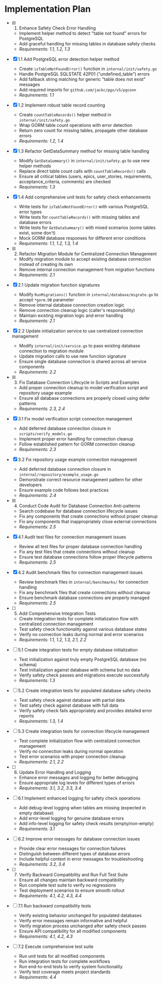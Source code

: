 # Implementation Plan

- [x] 1. Enhance Safety Check Error Handling
  - Implement helper method to detect "table not found" errors for PostgreSQL
  - Add graceful handling for missing tables in database safety checks
  - _Requirements: 1.1, 1.2, 1.3_

- [x] 1.1 Add PostgreSQL error detection helper method
  - Create `isTableNotFoundError()` function in `internal/init/safety.go`
  - Handle PostgreSQL SQLSTATE 42P01 ("undefined_table") errors
  - Add fallback string matching for generic "table does not exist" messages
  - Add required imports for `github.com/jackc/pgx/v5/pgconn`
  - _Requirements: 1.1_

- [x] 1.2 Implement robust table record counting
  - Create `countTableRecords()` helper method in `internal/init/safety.go`
  - Wrap GORM table count operations with error detection
  - Return zero count for missing tables, propagate other database errors
  - _Requirements: 1.2, 1.4_

- [x] 1.3 Refactor GetDataSummary method for missing table handling
  - Modify `GetDataSummary()` in `internal/init/safety.go` to use new helper methods
  - Replace direct table count calls with `countTableRecords()` calls
  - Ensure all critical tables (users, epics, user_stories, requirements, acceptance_criteria, comments) are checked
  - _Requirements: 1.3_

- [x] 1.4 Add comprehensive unit tests for safety check enhancements
  - Write tests for `isTableNotFoundError()` with various PostgreSQL error types
  - Write tests for `countTableRecords()` with missing tables and database errors
  - Write tests for `GetDataSummary()` with mixed scenarios (some tables exist, some don't)
  - Mock GORM database responses for different error conditions
  - _Requirements: 1.1, 1.2, 1.3, 1.4_

- [x] 2. Refactor Migration Module for Centralized Connection Management
  - Modify migration module to accept existing database connection instead of creating its own
  - Remove internal connection management from migration functions
  - _Requirements: 2.1_

- [x] 2.1 Update migration function signatures
  - Modify `RunMigrations()` function in `internal/database/migrate.go` to accept `*gorm.DB` parameter
  - Remove internal database connection creation logic
  - Remove connection cleanup logic (caller's responsibility)
  - Maintain existing migration logic and error handling
  - _Requirements: 2.1_

- [x] 2.2 Update initialization service to use centralized connection management
  - Modify `internal/init/service.go` to pass existing database connection to migration module
  - Update migration calls to use new function signature
  - Ensure single database connection is shared across all service components
  - _Requirements: 2.2_

- [x] 3. Fix Database Connection Lifecycle in Scripts and Examples
  - Add proper connection cleanup to model verification script and repository usage example
  - Ensure all database connections are properly closed using defer patterns
  - _Requirements: 2.3, 2.4_

- [x] 3.1 Fix model verification script connection management
  - Add deferred database connection closure in `scripts/verify_models.go`
  - Implement proper error handling for connection cleanup
  - Follow established pattern for GORM connection cleanup
  - _Requirements: 2.3_

- [x] 3.2 Fix repository usage example connection management
  - Add deferred database connection closure in `internal/repository/example_usage.go`
  - Demonstrate correct resource management pattern for other developers
  - Ensure example code follows best practices
  - _Requirements: 2.4_

- [x] 4. Conduct Code Audit for Database Connection Anti-patterns
  - Search codebase for database connection lifecycle issues
  - Fix any components that create connections without proper cleanup
  - Fix any components that inappropriately close external connections
  - _Requirements: 2.5_

- [x] 4.1 Audit test files for connection management issues
  - Review all test files for proper database connection handling
  - Fix any test files that create connections without cleanup
  - Ensure test database connections follow proper lifecycle patterns
  - _Requirements: 2.5_

- [x] 4.2 Audit benchmark files for connection management issues
  - Review benchmark files in `internal/benchmarks/` for connection handling
  - Fix any benchmark files that create connections without cleanup
  - Ensure benchmark database connections are properly managed
  - _Requirements: 2.5_

- [ ] 5. Add Comprehensive Integration Tests
  - Create integration tests for complete initialization flow with centralized connection management
  - Test safety check functionality against various database states
  - Verify no connection leaks during normal and error scenarios
  - _Requirements: 1.1, 1.2, 1.3, 2.1, 2.2_

- [ ] 5.1 Create integration tests for empty database initialization
  - Test initialization against truly empty PostgreSQL database (no schema)
  - Test initialization against database with schema but no data
  - Verify safety check passes and migrations execute successfully
  - _Requirements: 1.3_

- [ ] 5.2 Create integration tests for populated database safety checks
  - Test safety check against database with partial data
  - Test safety check against database with full data
  - Verify safety check fails appropriately and provides detailed error reports
  - _Requirements: 1.3, 1.4_

- [ ] 5.3 Create integration tests for connection lifecycle management
  - Test complete initialization flow with centralized connection management
  - Verify no connection leaks during normal operation
  - Test error scenarios with proper connection cleanup
  - _Requirements: 2.1, 2.2_

- [ ] 6. Update Error Handling and Logging
  - Enhance error messages and logging for better debugging
  - Ensure appropriate log levels for different types of errors
  - _Requirements: 3.1, 3.2, 3.3, 3.4_

- [ ] 6.1 Implement enhanced logging for safety check operations
  - Add debug-level logging when tables are missing (expected in empty database)
  - Add error-level logging for genuine database errors
  - Add info-level logging for safety check results (empty/non-empty)
  - _Requirements: 3.1_

- [ ] 6.2 Improve error messages for database connection issues
  - Provide clear error messages for connection failures
  - Distinguish between different types of database errors
  - Include helpful context in error messages for troubleshooting
  - _Requirements: 3.2, 3.4_

- [ ] 7. Verify Backward Compatibility and Run Full Test Suite
  - Ensure all changes maintain backward compatibility
  - Run complete test suite to verify no regressions
  - Test deployment scenarios to ensure smooth rollout
  - _Requirements: 4.1, 4.2, 4.3, 4.4_

- [ ] 7.1 Run backward compatibility tests
  - Verify existing behavior unchanged for populated databases
  - Verify error messages remain informative and helpful
  - Verify migration process unchanged after safety check passes
  - Ensure API compatibility for all modified components
  - _Requirements: 4.1, 4.2, 4.3_

- [ ] 7.2 Execute comprehensive test suite
  - Run unit tests for all modified components
  - Run integration tests for complete workflows
  - Run end-to-end tests to verify system functionality
  - Verify test coverage meets project standards
  - _Requirements: 4.4_